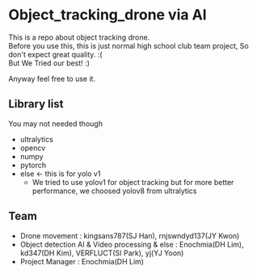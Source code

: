 # Object_tracking_drone via AI
This is a repo about object tracking drone.   
Before you use this, this is just normal high school club team project, So don't expect great quality.   :(   
But We Tried our best! :)

Anyway feel free to use it.

## Library list
You may not needed though
- ultralytics
- opencv
- numpy
- pytorch
- else <- this is for yolo v1
  - We tried to use yolov1 for object tracking but for more better performance, we choosed yolov8 from ultralytics

## Team
- Drone movement : kingsans787(SJ Han), rnjswndyd137(JY Kwon)
- Object detection AI & Video processing & else : Enochmia(DH Lim), kd347(DH Kim), VERFLUCT(SI Park), yj(YJ Yoon)
- Project Manager : Enochmia(DH Lim)
